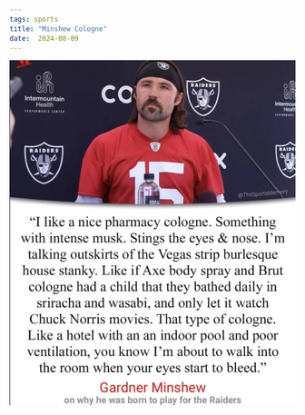 ```yaml
---
tags: sports
title: "Minshew Cologne"
date:  2024-08-09
---
```


![minshew.png](https://raw.githubusercontent.com/muneer78/muneer78.github.io/master/images/minshew.png)